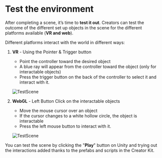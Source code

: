 ﻿---
sidebar_position: 5
---

# Test the environment
After completing a scene, it’s time to **test it out**. 
Creators can test the outcome of the different set up objects in the scene for the different platforms available (**VR and web**). 

Different platforms interact with the world in different ways:
1. **VR** - Using the Pointer & Trigger button
	- Point the controller toward the desired object
	- A blue ray will appear from the controller toward the object (only for interactable objects)
	- Press the trigger button on the back of the controller to select it and interact with it.

	![TestScene](/img/testscene_1.png) 

2. **WebGL** - Left Button Click on the interactable objects 
	- Move the mouse cursor over an object
	- If the cursor changes to a white hollow circle, the object is interactable
	- Press the left mouse button to interact with it.

	![TestScene](/img/testscene_2.png) 

You can test the scene by clicking the "**Play**" button on Unity and trying out the interactions added thanks to the prefabs and scripts in the Creator Kit.